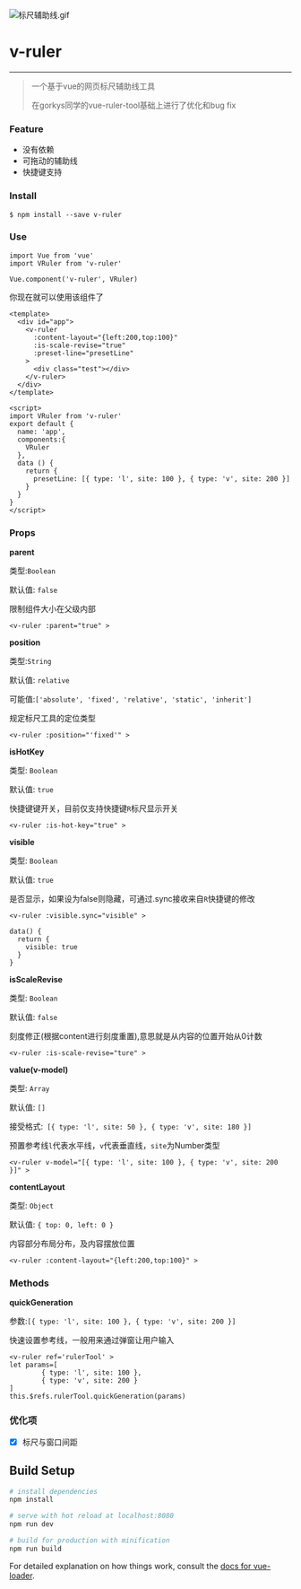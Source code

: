 ![标尺辅助线.gif](https://upload-images.jianshu.io/upload_images/12792466-b910b0ac21305c52.gif?imageMogr2/auto-orient/strip)
# v-ruler

---

> 一个基于vue的网页标尺辅助线工具
>
> 在gorkys同学的vue-ruler-tool基础上进行了优化和bug fix


### Feature
- 没有依赖
- 可拖动的辅助线
- 快捷键支持


### Install
```
$ npm install --save v-ruler
```

### Use
```
import Vue from 'vue'
import VRuler from 'v-ruler'

Vue.component('v-ruler', VRuler)
```
你现在就可以使用该组件了
```
<template>
  <div id="app">
    <v-ruler
      :content-layout="{left:200,top:100}"
      :is-scale-revise="true"
      :preset-line="presetLine"
    >
      <div class="test"></div>
    </v-ruler>
  </div>
</template>

<script>
import VRuler from 'v-ruler'
export default {
  name: 'app',
  components:{
    VRuler
  },
  data () {
    return {
      presetLine: [{ type: 'l', site: 100 }, { type: 'v', site: 200 }]
    }
  }
}
</script>
```
### Props
**parent**

类型:`Boolean`

默认值: `false`

限制组件大小在父级内部
```
<v-ruler :parent="true" >
```
**position**

类型:`String`

默认值: `relative`

可能值:`['absolute', 'fixed', 'relative', 'static', 'inherit']`

规定标尺工具的定位类型
```
<v-ruler :position="'fixed'" >
```
**isHotKey**

类型: `Boolean`

默认值: `true`

快捷键键开关，目前仅支持快捷键`R`标尺显示开关
```
<v-ruler :is-hot-key="true" >
```
**visible**

类型: `Boolean`

默认值: `true`

是否显示，如果设为false则隐藏，可通过.sync接收来自`R`快捷键的修改
```
<v-ruler :visible.sync="visible" >

data() {
  return {
    visible: true
  }
}
```
**isScaleRevise**

类型: `Boolean`

默认值: `false`

刻度修正(根据content进行刻度重置),意思就是从内容的位置开始从0计数
```
<v-ruler :is-scale-revise="ture" >
```

**value(v-model)**

类型: `Array`

默认值: `[]`

接受格式:` [{ type: 'l', site: 50 }, { type: 'v', site: 180 }]`

预置参考线`l`代表水平线，`v`代表垂直线，`site`为Number类型
```
<v-ruler v-model="[{ type: 'l', site: 100 }, { type: 'v', site: 200 }]" >
```
**contentLayout**

类型: `Object`

默认值: `{ top: 0, left: 0 }`

内容部分布局分布，及内容摆放位置
```
<v-ruler :content-layout="{left:200,top:100}" >
```
### Methods

**quickGeneration**

参数:`[{ type: 'l', site: 100 }, { type: 'v', site: 200 }]`

快速设置参考线，一般用来通过弹窗让用户输入
```
<v-ruler ref='rulerTool' >
let params=[
        { type: 'l', site: 100 },
        { type: 'v', site: 200 }
]
this.$refs.rulerTool.quickGeneration(params)
```
### 优化项
- [x] 标尺与窗口间距
## Build Setup

``` bash
# install dependencies
npm install

# serve with hot reload at localhost:8080
npm run dev

# build for production with minification
npm run build
```

For detailed explanation on how things work, consult the [docs for vue-loader](http://vuejs.github.io/vue-loader).
